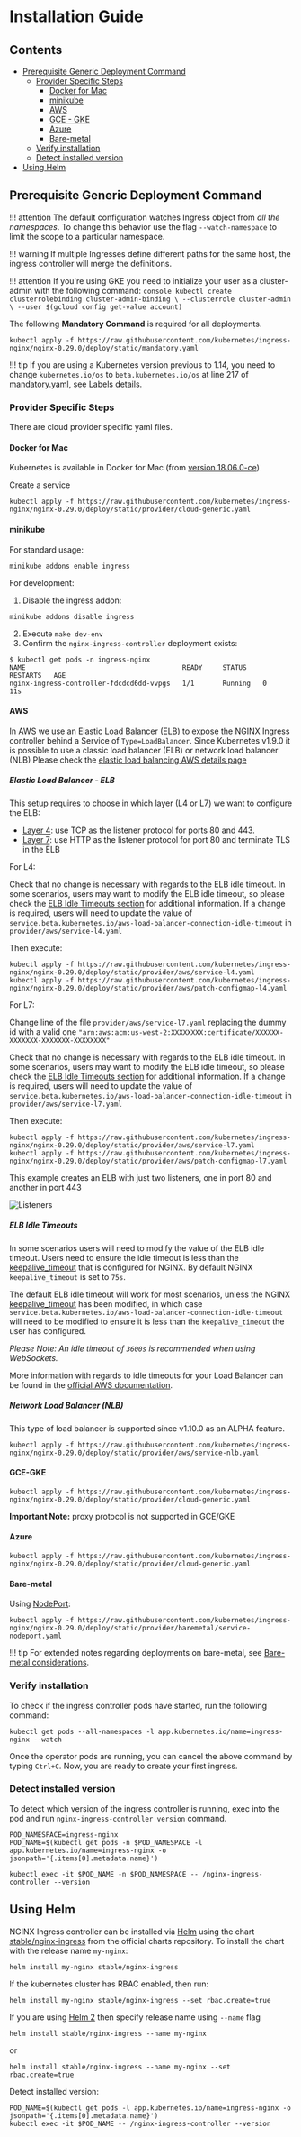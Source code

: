 # Installation Guide

## Contents

- [Prerequisite Generic Deployment Command](#prerequisite-generic-deployment-command)
  - [Provider Specific Steps](#provider-specific-steps)
    - [Docker for Mac](#docker-for-mac)
    - [minikube](#minikube)
    - [AWS](#aws)
    - [GCE - GKE](#gce-gke)
    - [Azure](#azure)
    - [Bare-metal](#bare-metal)
  - [Verify installation](#verify-installation)
  - [Detect installed version](#detect-installed-version)
- [Using Helm](#using-helm)

## Prerequisite Generic Deployment Command

!!! attention
    The default configuration watches Ingress object from *all the namespaces*.
    To change this behavior use the flag `--watch-namespace` to limit the scope to a particular namespace.

!!! warning
    If multiple Ingresses define different paths for the same host, the ingress controller will merge the definitions.

!!! attention
    If you're using GKE you need to initialize your user as a cluster-admin with the following command:
    ```console
    kubectl create clusterrolebinding cluster-admin-binding \
      --clusterrole cluster-admin \
      --user $(gcloud config get-value account)
    ```

The following **Mandatory Command** is required for all deployments.

```console
kubectl apply -f https://raw.githubusercontent.com/kubernetes/ingress-nginx/nginx-0.29.0/deploy/static/mandatory.yaml
```

!!! tip
    If you are using a Kubernetes version previous to 1.14, you need to change `kubernetes.io/os` to `beta.kubernetes.io/os` at line 217 of [mandatory.yaml](https://github.com/kubernetes/ingress-nginx/blob/master/deploy/static/mandatory.yaml#L217), see [Labels details](https://kubernetes.io/docs/reference/kubernetes-api/labels-annotations-taints/).

### Provider Specific Steps

There are cloud provider specific yaml files.

#### Docker for Mac

Kubernetes is available in Docker for Mac (from [version 18.06.0-ce](https://docs.docker.com/docker-for-mac/release-notes/#stable-releases-of-2018))

[enable]: https://docs.docker.com/docker-for-mac/#kubernetes

Create a service

```console
kubectl apply -f https://raw.githubusercontent.com/kubernetes/ingress-nginx/nginx-0.29.0/deploy/static/provider/cloud-generic.yaml
```

#### minikube

For standard usage:

```console
minikube addons enable ingress
```

For development:

1. Disable the ingress addon:

```console
minikube addons disable ingress
```

2. Execute `make dev-env`
3. Confirm the `nginx-ingress-controller` deployment exists:

```console
$ kubectl get pods -n ingress-nginx
NAME                                       READY     STATUS    RESTARTS   AGE
nginx-ingress-controller-fdcdcd6dd-vvpgs   1/1       Running   0          11s
```

#### AWS

In AWS we use an Elastic Load Balancer (ELB) to expose the NGINX Ingress controller behind a Service of `Type=LoadBalancer`.
Since Kubernetes v1.9.0 it is possible to use a classic load balancer (ELB) or network load balancer (NLB)
Please check the [elastic load balancing AWS details page](https://aws.amazon.com/elasticloadbalancing/details/)

##### Elastic Load Balancer - ELB

This setup requires to choose in which layer (L4 or L7) we want to configure the ELB:

- [Layer 4](https://en.wikipedia.org/wiki/OSI_model#Layer_4:_Transport_Layer): use TCP as the listener protocol for ports 80 and 443.
- [Layer 7](https://en.wikipedia.org/wiki/OSI_model#Layer_7:_Application_Layer): use HTTP as the listener protocol for port 80 and terminate TLS in the ELB

For L4:

Check that no change is necessary with regards to the ELB idle timeout. In some scenarios, users may want to modify the ELB idle timeout, so please check the [ELB Idle Timeouts section](#elb-idle-timeouts) for additional information. If a change is required, users will need to update the value of `service.beta.kubernetes.io/aws-load-balancer-connection-idle-timeout` in `provider/aws/service-l4.yaml`

Then execute:

```console
kubectl apply -f https://raw.githubusercontent.com/kubernetes/ingress-nginx/nginx-0.29.0/deploy/static/provider/aws/service-l4.yaml
kubectl apply -f https://raw.githubusercontent.com/kubernetes/ingress-nginx/nginx-0.29.0/deploy/static/provider/aws/patch-configmap-l4.yaml
```

For L7:

Change line of the file `provider/aws/service-l7.yaml` replacing the dummy id with a valid one `"arn:aws:acm:us-west-2:XXXXXXXX:certificate/XXXXXX-XXXXXXX-XXXXXXX-XXXXXXXX"`

Check that no change is necessary with regards to the ELB idle timeout. In some scenarios, users may want to modify the ELB idle timeout, so please check the [ELB Idle Timeouts section](#elb-idle-timeouts) for additional information. If a change is required, users will need to update the value of `service.beta.kubernetes.io/aws-load-balancer-connection-idle-timeout` in `provider/aws/service-l7.yaml`

Then execute:

```console
kubectl apply -f https://raw.githubusercontent.com/kubernetes/ingress-nginx/nginx-0.29.0/deploy/static/provider/aws/service-l7.yaml
kubectl apply -f https://raw.githubusercontent.com/kubernetes/ingress-nginx/nginx-0.29.0/deploy/static/provider/aws/patch-configmap-l7.yaml
```

This example creates an ELB with just two listeners, one in port 80 and another in port 443

![Listeners](../images/elb-l7-listener.png)

##### ELB Idle Timeouts
In some scenarios users will need to modify the value of the ELB idle timeout. Users need to ensure the idle timeout is less than the [keepalive_timeout](http://nginx.org/en/docs/http/ngx_http_core_module.html#keepalive_timeout) that is configured for NGINX. By default NGINX `keepalive_timeout` is set to `75s`.

The default ELB idle timeout will work for most scenarios, unless the NGINX [keepalive_timeout](http://nginx.org/en/docs/http/ngx_http_core_module.html#keepalive_timeout) has been modified, in which case `service.beta.kubernetes.io/aws-load-balancer-connection-idle-timeout` will need to be modified to ensure it is less than the `keepalive_timeout` the user has configured.

_Please Note: An idle timeout of `3600s` is recommended when using WebSockets._

More information with regards to idle timeouts for your Load Balancer can be found in the [official AWS documentation](https://docs.aws.amazon.com/elasticloadbalancing/latest/classic/config-idle-timeout.html).

##### Network Load Balancer (NLB)

This type of load balancer is supported since v1.10.0 as an ALPHA feature.

```console
kubectl apply -f https://raw.githubusercontent.com/kubernetes/ingress-nginx/nginx-0.29.0/deploy/static/provider/aws/service-nlb.yaml
```

#### GCE-GKE

```console
kubectl apply -f https://raw.githubusercontent.com/kubernetes/ingress-nginx/nginx-0.29.0/deploy/static/provider/cloud-generic.yaml
```

**Important Note:** proxy protocol is not supported in GCE/GKE

#### Azure

```console
kubectl apply -f https://raw.githubusercontent.com/kubernetes/ingress-nginx/nginx-0.29.0/deploy/static/provider/cloud-generic.yaml
```

#### Bare-metal

Using [NodePort](https://kubernetes.io/docs/concepts/services-networking/service/#type-nodeport):

```console
kubectl apply -f https://raw.githubusercontent.com/kubernetes/ingress-nginx/nginx-0.29.0/deploy/static/provider/baremetal/service-nodeport.yaml
```

!!! tip
    For extended notes regarding deployments on bare-metal, see [Bare-metal considerations](./baremetal.md).

### Verify installation

To check if the ingress controller pods have started, run the following command:

```console
kubectl get pods --all-namespaces -l app.kubernetes.io/name=ingress-nginx --watch
```

Once the operator pods are running, you can cancel the above command by typing `Ctrl+C`.
Now, you are ready to create your first ingress.

### Detect installed version

To detect which version of the ingress controller is running, exec into the pod and run `nginx-ingress-controller version` command.

```console
POD_NAMESPACE=ingress-nginx
POD_NAME=$(kubectl get pods -n $POD_NAMESPACE -l app.kubernetes.io/name=ingress-nginx -o jsonpath='{.items[0].metadata.name}')

kubectl exec -it $POD_NAME -n $POD_NAMESPACE -- /nginx-ingress-controller --version
```

## Using Helm

NGINX Ingress controller can be installed via [Helm](https://helm.sh/) using the chart [stable/nginx-ingress](https://github.com/kubernetes/charts/tree/master/stable/nginx-ingress) from the official charts repository.
To install the chart with the release name `my-nginx`:

```console
helm install my-nginx stable/nginx-ingress
```

If the kubernetes cluster has RBAC enabled, then run:

```console
helm install my-nginx stable/nginx-ingress --set rbac.create=true
```

If you are using [Helm 2](https://v2.helm.sh/) then specify release name using `--name` flag

```console
helm install stable/nginx-ingress --name my-nginx
```
or
```console
helm install stable/nginx-ingress --name my-nginx --set rbac.create=true
```

Detect installed version:

```console
POD_NAME=$(kubectl get pods -l app.kubernetes.io/name=ingress-nginx -o jsonpath='{.items[0].metadata.name}')
kubectl exec -it $POD_NAME -- /nginx-ingress-controller --version
```
